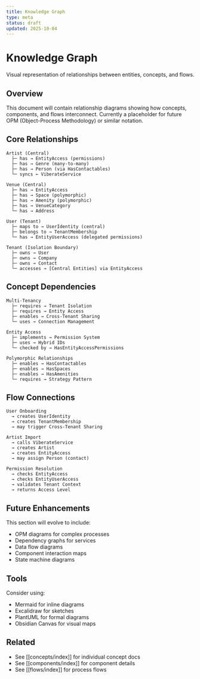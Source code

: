 ```yaml
---
title: Knowledge Graph
type: meta
status: draft
updated: 2025-10-04
---
```


# Knowledge Graph

Visual representation of relationships between entities, concepts, and flows.

## Overview

This document will contain relationship diagrams showing how concepts, components, and flows interconnect. Currently a placeholder for future OPM (Object-Process Methodology) or similar notation.

## Core Relationships

```
Artist (Central)
  ├─ has → EntityAccess (permissions)
  ├─ has → Genre (many-to-many)
  ├─ has → Person (via HasContactables)
  └─ syncs ← ViberateService

Venue (Central)
  ├─ has → EntityAccess
  ├─ has → Space (polymorphic)
  ├─ has → Amenity (polymorphic)
  ├─ has → VenueCategory
  └─ has → Address

User (Tenant)
  ├─ maps to → UserIdentity (central)
  ├─ belongs to → TenantMembership
  └─ has → EntityUserAccess (delegated permissions)

Tenant (Isolation Boundary)
  ├─ owns → User
  ├─ owns → Company
  ├─ owns → Contact
  └─ accesses → [Central Entities] via EntityAccess
```

## Concept Dependencies

```
Multi-Tenancy
  ├─ requires → Tenant Isolation
  ├─ requires → Entity Access
  ├─ enables → Cross-Tenant Sharing
  └─ uses → Connection Management

Entity Access
  ├─ implements → Permission System
  ├─ uses → Hybrid IDs
  └─ checked by → HasEntityAccessPermissions

Polymorphic Relationships
  ├─ enables → HasContactables
  ├─ enables → HasSpaces
  ├─ enables → HasAmenities
  └─ requires → Strategy Pattern
```

## Flow Connections

```
User Onboarding
  → creates UserIdentity
  → creates TenantMembership
  → may trigger Cross-Tenant Sharing

Artist Import
  → calls ViberateService
  → creates Artist
  → creates EntityAccess
  → may assign Person (contact)

Permission Resolution
  → checks EntityAccess
  → checks EntityUserAccess
  → validates Tenant Context
  → returns Access Level
```

## Future Enhancements

This section will evolve to include:

- OPM diagrams for complex processes
- Dependency graphs for services
- Data flow diagrams
- Component interaction maps
- State machine diagrams

## Tools

Consider using:

- Mermaid for inline diagrams
- Excalidraw for sketches
- PlantUML for formal diagrams
- Obsidian Canvas for visual maps

## Related

- See [[concepts/index]] for individual concept docs
- See [[components/index]] for component details
- See [[flows/index]] for process flows
